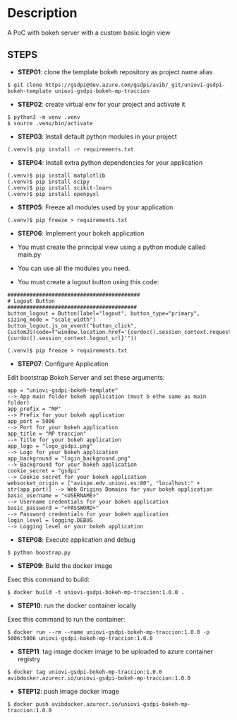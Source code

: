 # Description
A PoC with bokeh server with a custom basic login view

## STEPS

- **STEP01**: clone the template bokeh repository as project name alias

```
$ git clone https://gsdpi@dev.azure.com/gsdpi/avib/_git/uniovi-gsdpi-bokeh-template uniovi-gsdpi-bokeh-mp-traccion
```

- **STEP02**: create virtual env for your project and activate it

```
$ python3 -m venv .venv
$ source .venv/bin/activate
```

- **STEP03**: Install default python modules in your project

```
(.venv)$ pip install -r requirements.txt
```

- **STEP04**: Install extra python dependencies for your application

```
(.venv)$ pip install matplotlib
(.venv)$ pip install scipy
(.venv)$ pip install scikit-learn
(.venv)$ pip install openpyxl
```

- **STEP05**: Freeze all modules used by your application

```
(.venv)$ pip freeze > requirements.txt
```

- **STEP06**: Implement your bokeh application 

- You must create the principal view using a python module called main.py
- You can use all the modules you need. 
- You must create a logout button using this code:

```
##########################################
# Logout Button
#########################################
button_logout = Button(label="logout", button_type="primary", sizing_mode = "scale_width")
button_logout.js_on_event("button_click", CustomJS(code=f"window.location.href='{curdoc().session_context.request.path}{curdoc().session_context.logout_url}'"))
```

```
(.venv)$ pip freeze > requirements.txt
```

- **STEP07**: Configure Application

Edit bootstrap Bokeh Server and set these arguments:

```
app = "uniovi-gsdpi-bokeh-template"                                          --> App main folder bokeh application (must b ethe same as main folder)
app_prefix = "MP"                                                            --> Prefix for your bokeh application
app_port = 5006                                                              --> Port for your bokeh application
app_title = "MP traccion"                                                    --> Title for your bokeh application
app_logo = "logo_gsdpi.png"                                                  --> Logo for your bokeh application
app_background = "login_background.png"                                      --> Background for your bokeh application
cookie_secret = "gsdpi"                                                      --> Cookie secret for your bokeh application
websocket_origin = ["avispe.edv.uniovi.es:80", "localhost:" + str(app_port)] --> Web Origins Domains for your bokeh application
basic_username = "<USERNAME>"                                                --> Username credentials for your bokeh application
basic_password = "<PASSWORD>"                                                --> Password credentials for your bokeh application
login_level = logging.DEBUG                                                  --> Logging level or your bokeh application
```

- **STEP08**: Execute application and debug

```
$ python boostrap.py
```

- **STEP09**: Build the docker image

Exec this command to build:

```
$ docker build -t uniovi-gsdpi-bokeh-mp-traccion:1.0.0 .
```

- **STEP10**: run the docker container locally

Exec this command to run the container:

```
$ docker run --rm --name uniovi-gsdpi-bokeh-mp-traccion:1.0.0 -p 5006:5006 uniovi-gsdpi-bokeh-mp-traccion:1.0.0
```

- **STEP11**: tag image docker image to be uploaded to azure container registry

```
$ docker tag uniovi-gsdpi-bokeh-mp-traccion:1.0.0 avibdocker.azurecr.io/uniovi-gsdpi-bokeh-mp-traccion:1.0.0
```

- **STEP12**: push image docker image

```
$ docker push avibdocker.azurecr.io/uniovi-gsdpi-bokeh-mp-traccion:1.0.0
```